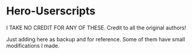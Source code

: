 # Hero-Userscripts
I TAKE NO CREDIT FOR ANY OF THESE. 
Credit to all the original authors!

Just adding here as backup and for reference.
Some of them have small modifications I made.

